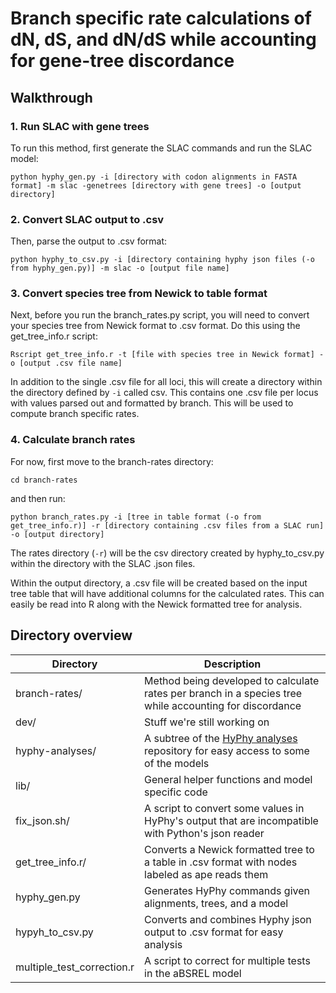 # Branch specific rate calculations of dN, dS, and dN/dS while accounting for gene-tree discordance

## Walkthrough

### 1. Run SLAC with gene trees

To run this method, first generate the SLAC commands and run the SLAC model:

```
python hyphy_gen.py -i [directory with codon alignments in FASTA format] -m slac -genetrees [directory with gene trees] -o [output directory]
```

### 2. Convert SLAC output to .csv

Then, parse the output to .csv format:

```
python hyphy_to_csv.py -i [directory containing hyphy json files (-o from hyphy_gen.py)] -m slac -o [output file name]
```

### 3. Convert species tree from Newick to table format

Next, before you run the branch_rates.py script, you will need to convert your species tree from Newick format to .csv format. Do this using the get_tree_info.r script:

```
Rscript get_tree_info.r -t [file with species tree in Newick format] -o [output .csv file name]
```

In addition to the single .csv file for all loci, this will create a directory within the directory defined by `-i` called csv. This contains one .csv file per locus with values parsed out and formatted by branch. This will be used to compute branch specific rates.

### 4. Calculate branch rates

For now, first move to the branch-rates directory:

```
cd branch-rates
```

and then run:

```
python branch_rates.py -i [tree in table format (-o from get_tree_info.r)] -r [directory containing .csv files from a SLAC run] -o [output directory]
```

The rates directory (`-r`) will be the csv directory created by hyphy_to_csv.py within the directory with the SLAC .json files.

Within the output directory, a .csv file will be created based on the input tree table that will have additional columns for the calculated rates. This can easily be read into R along with the Newick formatted tree for analysis.

## Directory overview

| Directory | Description | 
| ------ | ----------- |
| branch-rates/ | Method being developed to calculate rates per branch in a species tree while accounting for discordance |
| dev/ | Stuff we're still working on |
| hyphy-analyses/ | A subtree of the [HyPhy analyses](https://github.com/veg/hyphy-analyses) repository for easy access to some of the models |
| lib/ | General helper functions and model specific code |
| fix_json.sh/ | A script to convert some values in HyPhy's output that are incompatible with Python's json reader |
| get_tree_info.r/ | Converts a Newick formatted tree to a table in .csv format with nodes labeled as ape reads them |
| hyphy_gen.py | Generates HyPhy commands given alignments, trees, and a model |
| hypyh_to_csv.py | Converts and combines Hyphy json output to .csv format for easy analysis |
| multiple_test_correction.r | A script to correct for multiple tests in the aBSREL model |